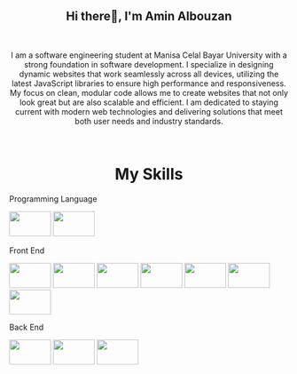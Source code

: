 <h2 align="center"> Hi there👋, I'm Amin Albouzan </h2>
<br/>

<p align="center">
I am a software engineering student at Manisa Celal Bayar University with a strong foundation in software development. I specialize in designing dynamic websites that work seamlessly across all devices, utilizing the latest JavaScript libraries to ensure high performance and responsiveness. My focus on clean, modular code allows me to create websites that not only look great but are also scalable and efficient. I am dedicated to staying current with modern web technologies and delivering solutions that meet both user needs and industry standards.
  
<p>

<br/>


<h1 align="center">My Skills</h1>


<p>Programming Language</p>
<p >
<img src="https://img.shields.io/badge/-%2300599C?style=flat&logo=c&logoColor=white" width="75px" height="45px"/>




<img src="https://img.shields.io/badge/C%23-%23239120?style=flat&logo=c-sharp&logoColor=white" width="75px" height="45px"/>


</p>






<p>Front End</p>
<p>


  
<img src="https://img.shields.io/badge/html5-%23E34F26?style=flat&logo=html5&logoColor=white" width="75px" height="45px"/>


<img src="https://img.shields.io/badge/css3-%231572B6?style=flat&logo=css3&logoColor=white" width="75px"  height="45px" />


<img src="https://img.shields.io/badge/-%23F7DF1E?style=flat&logo=javascript&logoColor=white" width="75px" height="45px" />


<img src="https://img.shields.io/badge/Bootstrap-%23563D7C?style=flat&logo=bootstrap&logoColor=white"  width="75px"  height="45px"/>

<img src="https://img.shields.io/badge/React-%231572B6?style=flat&logo=react&logoColor=white" width="75px" height="45px"/>




<img src="https://img.shields.io/badge/Redux-%23764ABC?style=flat&logo=redux&logoColor=white" width="75px"  height="45px"/>

<img src="https://img.shields.io/badge/React%20Router-%23CA4245?style=flat&logo=react-router&logoColor=white" width="75px" height="45px"/>



</p>

<p>Back End</p>
<P>
<img src="https://img.shields.io/badge/Node.js-%23339933?style=flat&logo=node.js&logoColor=white" width="75px"  height="45px"/>

<img src="https://img.shields.io/badge/MySQL-%234479A1?style=flat&logo=mysql&logoColor=white" width="75px"  height="45px"/>

<img src="https://img.shields.io/badge/ASP.NET_Core-%235C2D91?style=flat&logo=.net&logoColor=white" width="75px" height="45px"/>






  
</P>

